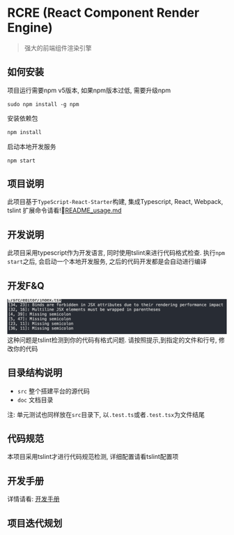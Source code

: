 RCRE (React Component Render Engine)
==============

> 强大的前端组件渲染引擎

## 如何安装

项目运行需要npm v5版本, 如果npm版本过低,
需要升级npm
```
sudo npm install -g npm
```

安装依赖包
```bash
npm install
```

启动本地开发服务
```
npm start
```

## 项目说明
此项目基于`TypeScript-React-Starter`构建, 集成Typescript, React, Webpack, tslint
扩展命令请看![README_usage.md](./README_usage.md)

## 开发说明
此项目采用typescript作为开发语言, 同时使用tslint来进行代码格式检查. 
执行`npm start`之后, 会启动一个本地开发服务, 之后的代码开发都是会自动进行编译

## 开发F&Q
![image](src/doc/static/QQ20170724-120015@2x.png)
这种问题是tslint检测到你的代码有格式问题. 请按照提示,到指定的文件和行号, 修改你的代码

## 目录结构说明

+ `src` 整个搭建平台的源代码
+ `doc` 文档目录

注: 单元测试也同样放在`src`目录下, 以`.test.ts`或者`.test.tsx`为文件结尾

## 代码规范
本项目采用tslint才进行代码规范检测, 详细配置请看tslint配置项

## 开发手册

详情请看: [开发手册](src/doc/developer_guide.md)

## 项目迭代规划